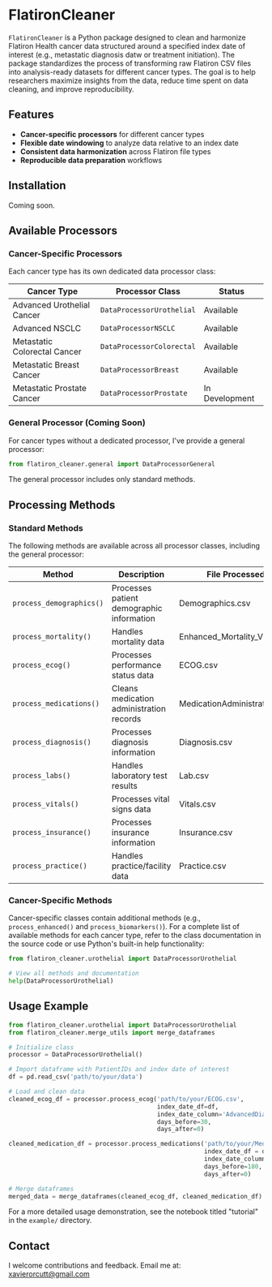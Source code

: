 # FlatironCleaner

`FlatironCleaner` is a Python package designed to clean and harmonize Flatiron Health cancer data structured around a specified index date of interest (e.g., metastatic diagnosis datw or treatment initiation). The package standardizes the process of transforming raw Flatiron CSV files into analysis-ready datasets for different cancer types. The goal is to help researchers maximize insights from the data, reduce time spent on data cleaning, and improve reproducibility. 

## Features

- **Cancer-specific processors** for different cancer types
- **Flexible date windowing** to analyze data relative to an index date
- **Consistent data harmonization** across Flatiron file types
- **Reproducible data preparation** workflows

## Installation

Coming soon. 

## Available Processors

### Cancer-Specific Processors

Each cancer type has its own dedicated data processor class:

| Cancer Type | Processor Class | Status |
|-------------|-----------------|--------|
| Advanced Urothelial Cancer | `DataProcessorUrothelial` | Available |
| Advanced NSCLC | `DataProcessorNSCLC` | Available |
| Metastatic Colorectal Cancer | `DataProcessorColorectal` | Available |
| Metastatic Breast Cancer | `DataProcessorBreast` | Available |
| Metastatic Prostate Cancer | `DataProcessorProstate` | In Development |

### General Processor (Coming Soon)

For cancer types without a dedicated processor, I've provide a general processor:

```python
from flatiron_cleaner.general import DataProcessorGeneral

```

The general processor includes only standard methods.

## Processing Methods

### Standard Methods

The following methods are available across all processor classes, including the general processor:

| Method | Description | File Processed |
|--------|-------------|----------------|
| `process_demographics()` | Processes patient demographic information | Demographics.csv |
| `process_mortality()` | Handles mortality data | Enhanced_Mortality_V2.csv |
| `process_ecog()` | Processes performance status data | ECOG.csv |
| `process_medications()` | Cleans medication administration records | MedicationAdministration.csv |
| `process_diagnosis()` | Processes diagnosis information | Diagnosis.csv |
| `process_labs()` | Handles laboratory test results | Lab.csv |
| `process_vitals()` | Processes vital signs data | Vitals.csv |
| `process_insurance()` | Processes insurance information | Insurance.csv |
| `process_practice()` | Handles practice/facility data | Practice.csv |

### Cancer-Specific Methods

Cancer-specific classes contain additional methods (e.g., `process_enhanced()` and `process_biomarkers()`). For a complete list of available methods for each cancer type, refer to the class documentation in the source code or use Python's built-in help functionality:

```python
from flatiron_cleaner.urothelial import DataProcessorUrothelial

# View all methods and documentation
help(DataProcessorUrothelial)

```

## Usage Example

```python
from flatiron_cleaner.urothelial import DataProcessorUrothelial
from flatiron_cleaner.merge_utils import merge_dataframes

# Initialize class
processor = DataProcessorUrothelial()

# Import dataframe with PatientIDs and index date of interest
df = pd.read_csv('path/to/your/data')

# Load and clean data
cleaned_ecog_df = processor.process_ecog('path/to/your/ECOG.csv',
                                         index_date_df=df,
                                         index_date_column='AdvancedDiagnosisDate',
                                         days_before=30,
                                         days_after=0)                  

cleaned_medication_df = processor.process_medications('path/to/your/MedicationAdmninistration.csv',
                                                      index_date_df = df,
                                                      index_date_column='AdvancedDiagnosisDate',
                                                      days_before=180,
                                                      days_after=0)

# Merge dataframes 
merged_data = merge_dataframes(cleaned_ecog_df, cleaned_medication_df)
```

For a more detailed usage demonstration, see the notebook titled "tutorial" in the `example/` directory.

## Contact

I welcome contributions and feedback. Email me at: xavierorcutt@gmail.com